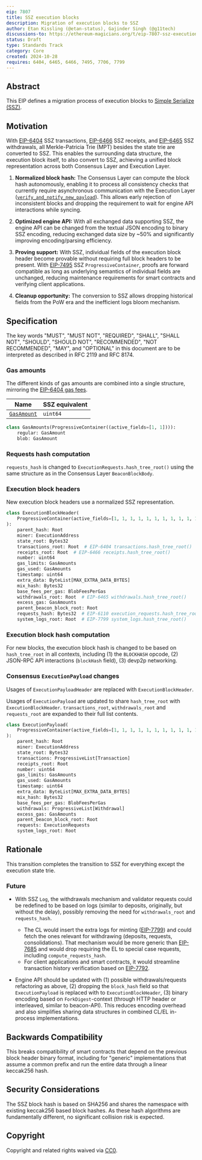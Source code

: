 ```yaml
---
eip: 7807
title: SSZ execution blocks
description: Migration of execution blocks to SSZ
author: Etan Kissling (@etan-status), Gajinder Singh (@g11tech)
discussions-to: https://ethereum-magicians.org/t/eip-7807-ssz-execution-blocks/21580
status: Draft
type: Standards Track
category: Core
created: 2024-10-28
requires: 6404, 6465, 6466, 7495, 7706, 7799
---
```


## Abstract

This EIP defines a migration process of execution blocks to [Simple Serialize (SSZ)](https://github.com/ethereum/consensus-specs/blob/b5c3b619887c7850a8c1d3540b471092be73ad84/ssz/simple-serialize.md).

## Motivation

With [EIP-6404](./eip-6404.md) SSZ transactions, [EIP-6466](./eip-6466.md) SSZ receipts, and [EIP-6465](./eip-6465.md) SSZ withdrawals, all Merkle-Patricia Trie (MPT) besides the state trie are converted to SSZ. This enables the surrounding data structure, the execution block itself, to also convert to SSZ, achieving a unified block representation across both Consensus Layer and Execution Layer.

1. **Normalized block hash:** The Consensus Layer can compute the block hash autonomously, enabling it to process all consistency checks that currently require asynchronous communication with the Execution Layer ([`verify_and_notify_new_payload`](https://github.com/ethereum/consensus-specs/blob/b5c3b619887c7850a8c1d3540b471092be73ad84/specs/electra/beacon-chain.md#modified-verify_and_notify_new_payload)). This allows early rejection of inconsistent blocks and dropping the requirement to wait for engine API interactions while syncing.

2. **Optimized engine API:** With all exchanged data supporting SSZ, the engine API can be changed from the textual JSON encoding to binary SSZ encoding, reducing exchanged data size by ~50% and significantly improving encoding/parsing efficiency.

3. **Proving support:** With SSZ, individual fields of the execution block header become provable without requiring full block headers to be present. With [EIP-7495](./eip-7495.md) SSZ `ProgressiveContainer`, proofs are forward compatible as long as underlying semantics of individual fields are unchanged, reducing maintenance requirements for smart contracts and verifying client applications.

4. **Cleanup opportunity:** The conversion to SSZ allows dropping historical fields from the PoW era and the inefficient logs bloom mechanism.

## Specification

The key words "MUST", "MUST NOT", "REQUIRED", "SHALL", "SHALL NOT", "SHOULD", "SHOULD NOT", "RECOMMENDED", "NOT RECOMMENDED", "MAY", and "OPTIONAL" in this document are to be interpreted as described in RFC 2119 and RFC 8174.

### Gas amounts

The different kinds of gas amounts are combined into a single structure, mirroring the [EIP-6404 gas fees](./eip-6404.md#gas-fees).

| Name | SSZ equivalent |
| - | - |
| [`GasAmount`](./eip-6404.md#normalized-transactions) | `uint64` |

```python
class GasAmounts(ProgressiveContainer((active_fields=[1, 1]))):
    regular: GasAmount
    blob: GasAmount
```

### Requests hash computation

`requests_hash` is changed to `ExecutionRequests.hash_tree_root()` using the same structure as in the Consensus Layer `BeaconBlockBody`.

### Execution block headers

New execution block headers use a normalized SSZ representation.

```python
class ExecutionBlockHeader(
    ProgressiveContainer(active_fields=[1, 1, 1, 1, 1, 1, 1, 1, 1, 1, 1, 1, 1, 1, 1, 1, 1])
):
    parent_hash: Root
    miner: ExecutionAddress
    state_root: Bytes32
    transactions_root: Root  # EIP-6404 transactions.hash_tree_root()
    receipts_root: Root  # EIP-6466 receipts.hash_tree_root()
    number: uint64
    gas_limits: GasAmounts
    gas_used: GasAmounts
    timestamp: uint64
    extra_data: ByteList[MAX_EXTRA_DATA_BYTES]
    mix_hash: Bytes32
    base_fees_per_gas: BlobFeesPerGas
    withdrawals_root: Root  # EIP-6465 withdrawals.hash_tree_root()
    excess_gas: GasAmounts
    parent_beacon_block_root: Root
    requests_hash: Bytes32  # EIP-6110 execution_requests.hash_tree_root()
    system_logs_root: Root  # EIP-7799 system_logs.hash_tree_root()
```

### Execution block hash computation

For new blocks, the execution block hash is changed to be based on `hash_tree_root` in all contexts, including (1) the `BLOCKHASH` opcode, (2) JSON-RPC API interactions (`blockHash` field), (3) devp2p networking.

### Consensus `ExecutionPayload` changes

Usages of `ExecutionPayloadHeader` are replaced with `ExecutionBlockHeader`.

Usages of `ExecutionPayload` are updated to share `hash_tree_root` with `ExecutionBlockHeader`. `transactions_root`, `withdrawals_root` and `requests_root` are expanded to their full list contents.

```python
class ExecutionPayload(
    ProgressiveContainer(active_fields=[1, 1, 1, 1, 1, 1, 1, 1, 1, 1, 1, 1, 1, 1, 1, 1, 1])
):
    parent_hash: Root
    miner: ExecutionAddress
    state_root: Bytes32
    transactions: ProgressiveList[Transaction]
    receipts_root: Root
    number: uint64
    gas_limits: GasAmounts
    gas_used: GasAmounts
    timestamp: uint64
    extra_data: ByteList[MAX_EXTRA_DATA_BYTES]
    mix_hash: Bytes32
    base_fees_per_gas: BlobFeesPerGas
    withdrawals: ProgressiveList[Withdrawal]
    excess_gas: GasAmounts
    parent_beacon_block_root: Root
    requests: ExecutionRequests
    system_logs_root: Root
```

## Rationale

This transition completes the transition to SSZ for everything except the execution state trie.

### Future

- With SSZ `Log`, the withdrawals mechanism and validator requests could be redefined to be based on logs (similar to deposits, originally, but without the delay), possibly removing the need for `withdrawals_root` and `requests_hash`.
  - The CL would insert the extra logs for minting ([EIP-7799](./eip-7799.md)) and could fetch the ones relevant for withdrawing (deposits, requests, consolidations). That mechanism would be more generic than [EIP-7685](./eip-7685.md) and would drop requiring the EL to special case requests, including `compute_requests_hash`.
  - For client applications and smart contracts, it would streamline transaction history verification based on [EIP-7792](./eip-7792.md).

- Engine API should be updated with (1) possible withdrawals/requests refactoring as above, (2) dropping the `block_hash` field so that `ExecutionPayload` is replaced with to `ExecutionBlockHeader`, (3) binary encoding based on `ForkDigest`-context (through HTTP header or interleaved, similar to beacon-API). This reduces encoding overhead and also simplifies sharing data structures in combined CL/EL in-process implementations.

## Backwards Compatibility

This breaks compatibility of smart contracts that depend on the previous block header binary format, including for "generic" implementations that assume a common prefix and run the entire data through a linear keccak256 hash.

## Security Considerations

The SSZ block hash is based on SHA256 and shares the namespace with existing keccak256 based block hashes. As these hash algorithms are fundamentally different, no significant collision risk is expected.

## Copyright

Copyright and related rights waived via [CC0](../LICENSE.md).
